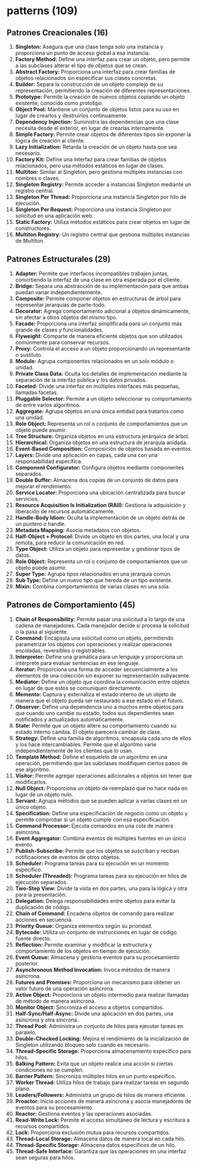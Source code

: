 # patterns (109)

## Patrones Creacionales (16)

1. **Singleton:** Asegura que una clase tenga solo una instancia y proporciona un punto de acceso global a esa instancia.
2. **Factory Method:** Define una interfaz para crear un objeto, pero permite a las subclases alterar el tipo de objetos que se crean.
3. **Abstract Factory:** Proporciona una interfaz para crear familias de objetos relacionados sin especificar sus clases concretas.
4. **Builder:** Separa la construcción de un objeto complejo de su representación, permitiendo la creación de diferentes representaciones.
5. **Prototype:** Permite la creación de nuevos objetos copiando un objeto existente, conocido como prototipo.
6. **Object Pool:** Mantiene un conjunto de objetos listos para su uso en lugar de crearlos y destruirlos continuamente.
7. **Dependency Injection:** Suministra las dependencias que una clase necesita desde el exterior, en lugar de crearlas internamente.
8. **Simple Factory:** Permite crear objetos de diferentes tipos sin exponer la lógica de creación al cliente.
9. **Lazy Initialization:** Retarda la creación de un objeto hasta que sea necesario.
10. **Factory Kit:** Define una interfaz para crear familias de objetos relacionados, pero usa métodos estáticos en lugar de clases.
11. **Multiton:** Similar al Singleton, pero gestiona múltiples instancias con nombres o claves.
12. **Singleton Registry:** Permite acceder a instancias Singleton mediante un registro central.
13. **Singleton Per Thread:** Proporciona una instancia Singleton por hilo de ejecución.
14. **Singleton Per Request:** Proporciona una instancia Singleton por solicitud en una aplicación web.
15. **Static Factory:** Utiliza métodos estáticos para crear objetos en lugar de constructores.
16. **Multiton Registry:** Un registro central que gestiona múltiples instancias de Multiton.

## Patrones Estructurales (29)

1. **Adapter:** Permite que interfaces incompatibles trabajen juntas, convirtiendo la interfaz de una clase en otra esperada por el cliente.
2. **Bridge:** Separa una abstracción de su implementación para que ambas puedan variar independientemente.
3. **Composite:** Permite componer objetos en estructuras de árbol para representar jerarquías de parte-todo.
4. **Decorator:** Agrega comportamiento adicional a objetos dinámicamente, sin afectar a otros objetos del mismo tipo.
5. **Facade:** Proporciona una interfaz simplificada para un conjunto más grande de clases y funcionalidades.
6. **Flyweight:** Comparte de manera eficiente objetos que son utilizados comúnmente para conservar recursos.
7. **Proxy:** Controla el acceso a un objeto proporcionando un representante o sustituto.
8. **Module:** Agrupa componentes relacionados en un solo módulo o unidad.
9. **Private Class Data:** Oculta los detalles de implementación mediante la separación de la interfaz pública y los datos privados.
10. **Faceted:** Divide una interfaz en múltiples interfaces más pequeñas, llamadas facetas.
11. **Pluggable Selector:** Permite a un objeto seleccionar su comportamiento de entre varios algoritmos.
12. **Aggregate:** Agrupa objetos en una única entidad para tratarlos como una unidad.
13. **Role Object:** Representa un rol o conjunto de comportamientos que un objeto puede asumir.
14. **Tree Structure:** Organiza objetos en una estructura jerárquica de árbol.
15. **Hierarchical:** Organiza objetos en una estructura de jerarquía anidada.
16. **Event-Based Composition:** Composición de objetos basada en eventos.
17. **Layers:** Divide una aplicación en capas, cada una con una responsabilidad específica.
18. **Component Configurator:** Configura objetos mediante componentes separados.
19. **Double Buffer:** Almacena dos copias de un conjunto de datos para mejorar el rendimiento.
20. **Service Locator:** Proporciona una ubicación centralizada para buscar servicios.
21. **Resource Acquisition Is Initialization (RAII):** Gestiona la adquisición y liberación de recursos automáticamente.
22. **Handle-Body Idiom:** Oculta la implementación de un objeto detrás de un puntero o handle.
23. **Metadata Mapping:** Asocia metadatos con objetos.
24. **Half-Object + Protocol:** Divide un objeto en dos partes, una local y una remota, para reducir la comunicación en red.
25. **Type Object:** Utiliza un objeto para representar y gestionar tipos de datos.
26. **Role Object:** Representa un rol o conjunto de comportamientos que un objeto puede asumir.
27. **Super Type:** Agrupa tipos relacionados en una jerarquía común.
28. **Sub Type:** Define un nuevo tipo que hereda de un tipo existente.
29. **Mixin:** Combina comportamientos de varias clases en una sola.

## Patrones de Comportamiento (45)

1. **Chain of Responsibility:** Permite pasar una solicitud a lo largo de una cadena de manejadores. Cada manejador decide si procesa la solicitud o la pasa al siguiente.
2. **Command:** Encapsula una solicitud como un objeto, permitiendo parametrizar los objetos con operaciones y realizar operaciones encoladas, reversibles o registrables.
3. **Interpreter:** Define una gramática para un lenguaje y proporciona un intérprete para evaluar sentencias en ese lenguaje.
4. **Iterator:** Proporciona una forma de acceder secuencialmente a los elementos de una colección sin exponer su representación subyacente.
5. **Mediator:** Define un objeto que coordina la comunicación entre objetos en lugar de que estos se comuniquen directamente.
6. **Memento:** Captura y externaliza el estado interno de un objeto de manera que el objeto pueda ser restaurado a ese estado en el futuro.
7. **Observer:** Define una dependencia uno a muchos entre objetos para que cuando uno cambie su estado, todos sus dependientes sean notificados y actualizados automáticamente.
8. **State:** Permite que un objeto altere su comportamiento cuando su estado interno cambia. El objeto parecerá cambiar de clase.
9. **Strategy:** Define una familia de algoritmos, encapsula cada uno de ellos y los hace intercambiables. Permite que el algoritmo varíe independientemente de los clientes que lo usan.
10. **Template Method:** Define el esqueleto de un algoritmo en una operación, permitiendo que las subclases modifiquen ciertos pasos de ese algoritmo.
11. **Visitor:** Permite agregar operaciones adicionales a objetos sin tener que modificarlos.
12. **Null Object:** Proporciona un objeto de reemplazo que no hace nada en lugar de un objeto nulo.
13. **Servant:** Agrupa métodos que se pueden aplicar a varias clases en un único objeto.
14. **Specification:** Define una especificación de negocio como un objeto y permite comprobar si un objeto cumple con esa especificación.
15. **Command Processor:** Ejecuta comandos en una cola de manera asíncrona.
16. **Event Aggregator:** Combina eventos de múltiples fuentes en un único evento.
17. **Publish-Subscribe:** Permite que los objetos se suscriban y reciban notificaciones de eventos de otros objetos.
18. **Scheduler:** Programa tareas para su ejecución en un momento específico.
19. **Scheduler (Threaded):** Programa tareas para su ejecución en hilos de ejecución separados.
20. **Two-Step View:** Divide la vista en dos partes, una para la lógica y otra para la presentación.
21. **Delegation:** Delega responsabilidades entre objetos para evitar la duplicación de código.
22. **Chain of Command:** Encadena objetos de comando para realizar acciones en secuencia.
23. **Priority Queue:** Organiza elementos según su prioridad.
24. **Bytecode:** Utiliza un conjunto de instrucciones en lugar de código fuente directo.
25. **Reflection:** Permite examinar y modificar la estructura y comportamiento de los objetos en tiempo de ejecución.
26. **Event Queue:** Almacena y gestiona eventos para su procesamiento posterior.
27. **Asynchronous Method Invocation:** Invoca métodos de manera asíncrona.
28. **Futures and Promises:** Proporciona un mecanismo para obtener un valor futuro de una operación asíncrona.
29. **Active Object:** Proporciona un objeto intermedio para realizar llamadas de método de manera asíncrona.
30. **Monitor Object:** Sincroniza el acceso a objetos compartidos.
31. **Half-Sync/Half-Async:** Divide una aplicación en dos partes, una asíncrona y otra síncrona.
32. **Thread Pool:** Administra un conjunto de hilos para ejecutar tareas en paralelo.
33. **Double-Checked Locking:** Mejora el rendimiento de la inicialización de Singleton utilizando bloqueo solo cuando es necesario.
34. **Thread-Specific Storage:** Proporciona almacenamiento específico para hilos.
35. **Balking Pattern:** Evita que un objeto realice una acción si ciertas condiciones no se cumplen.
36. **Barrier Pattern:** Sincroniza múltiples hilos en un punto específico.
37. **Worker Thread:** Utiliza hilos de trabajo para realizar tareas en segundo plano.
38. **Leaders/Followers:** Administra un grupo de hilos de manera eficiente.
39. **Proactor:** Inicia acciones de manera asíncrona y asocia manejadores de eventos para su procesamiento.
40. **Reactor:** Gestiona eventos y las operaciones asociadas.
41. **Read-Write Lock:** Permite el acceso simultáneo de lectura y escritura a recursos compartidos.
42. **Lock:** Proporciona exclusión mutua para recursos compartidos.
43. **Thread-Local Storage:** Almacena datos de manera local en cada hilo.
44. **Thread-Specific Storage:** Almacena datos específicos de un hilo.
45. **Thread-Safe Interface:** Garantiza que las operaciones en una interfaz sean seguras para hilos.
